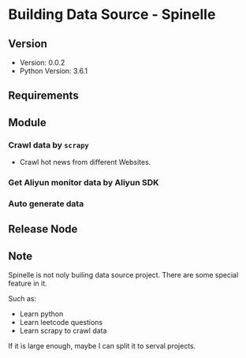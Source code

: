 # Building Data Source -  Spinelle

## Version

* Version: 0.0.2
* Python Version: 3.6.1

## Requirements


## Module

### Crawl data by `scrapy`

* Crawl hot news from different Websites.

### Get Aliyun monitor data by Aliyun SDK

### Auto generate data

## Release Node

## Note

Spinelle is not noly builing data source project. There are some special feature in it.

Such as:
* Learn python
* Learn leetcode questions
* Learn scrapy to crawl data

If it is large enough, maybe I can split it to serval projects.
